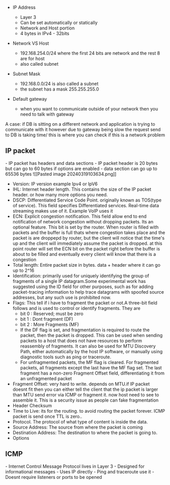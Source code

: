 - IP Address
	- Layer 3
	- Can be set automatically or statically
	- Network and Host portion
	- 4 bytes in IPv4 - 32bits
- Network VS Host
	- 192.168.254.0/24 where the first 24 bits are network and the rest 8 are for host
	- also called subnet
- Subnet Mask
	- 192.168.0.0/24 is also called a subnet
	- the subnet has a mask 255.255.255.0

- Default gateway
	- when you want to communicate outside of your network then you need to talk with gateway

A case: if DB is sitting on a different network and application is trying to communicate with it however due to gateway being slow the request send to DB is taking time/ this is where you can check if this is a network problem


<h2> IP packet </h2>
- IP packet has headers and data sections
- IP packet header is 20 bytes but can go to 60 bytes if options are enabled
- data section can go up to 65536 bytes 
![[Pasted image 20240319103634.png]]

- Version: IP version example Ipv4 or IpV6
- IHL: Internet header length. This contains the size of the IP packet header. or how many more options you need.
- DSCP: Differentiated Service Code Point. originally known as TOS(type of service). This field specifies Differentiated services. Real-time data streaming makes use of it. Example VoIP uses it 
- ECN: Explicit congestion notification. This field allow end to end notification of network congestion without dropping packets. Its an optional feature. This bit is set by the router. When router is filled with packets and the buffer is full thats where congestion takes place and the packet is are droppepd by router, but the client will notice that the time's up and the client  will immediately assume the packet is dropped. at this point router will set the ECN bit on the packet right before the buffer is about to be filled and eventually every client will know that there is a congestion
- Total length: Entire packet size in bytes. data + header where it can go up to 2^16
- Identification: primarily used for uniquely identifying the group of fragments of a single IP datagram.Some experimental work has suggested using the ID field for other purposes, such as for adding packet-tracing information to help trace datagrams with spoofed source addresses, but any such use is prohibited now.
- Flags: This tell if i have to fragment the packet or not.A three-bit field follows and is used to control or identify fragments. They are
	- bit 0 : Reserved; must be zero
	- bit 1 : Dont fragment (DF)
	- bit 2 : More Fragments (MF)
	- If the DF flag is set, and fragmentation is required to route the packet, then the packet is dropped. This can be used when sending packets to a host that does not have resources to perform reassembly of fragments. It can also be used for MTU Discovery Path, either automatically by the host IP software, or manually using diagnostic tools such as ping or traceroute.
	- For unfragmented packets, the MF flag is cleared. For fragmented packets, all fragments except the last have the MF flag set. The last fragment has a non-zero Fragment Offset field, differentiating it from an unfragmented packet
- Fragment Offset: very hard to write. depends on MTU.if IP packet doesnt fit then you can either tell the client that the ip packet is larger than MTU send error via ICMP or fragment it. now host need to see to assemble it. This is a security issue as people can fake fragmentation  
- Header Checksum
- Time to Live: its for the routing. to avoid routing the packet forever. ICMP packet is send once TTL is zero.. 
- Protocol. The protocol of what type of content is inside the data.
- Source Address: The source from where the packet is coming
- Destination Address: The destination to  where the packet is going to.
- Options

<h2> ICMP </h2>
- Internet Control Message Protocol lives in Layer 3
- Designed for informational messages
- Uses IP directly
- Ping and traceroute use it
- Doesnt require listeners or ports to be opened
